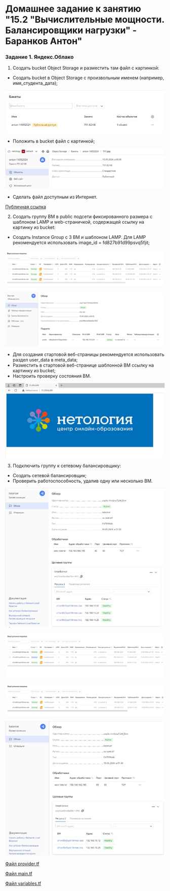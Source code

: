 # Домашнее задание к занятию "15.2 "Вычислительные мощности. Балансировщики нагрузки" - Баранков Антон"

### Задание 1. Яндекс.Облако

1. Создать bucket Object Storage и разместить там файл с картинкой:
- Создать bucket в Object Storage с произвольным именем (например, имя_студента_дата);

![Скриншот](img/1.JPG)

- Положить в bucket файл с картинкой;

![Скриншот](img/2.JPG)

- Сделать файл доступным из Интернет.

[Публичная ссылка](https://storage.yandexcloud.net/anton-14052024/111.jpg)

2. Создать группу ВМ в public подсети фиксированного размера с шаблоном LAMP и web-страничкой, содержащей ссылку на картинку из bucket:
- Создать Instance Group с 3 ВМ и шаблоном LAMP. Для LAMP рекомендуется использовать image_id = fd827b91d99psvq5fjit;

![Скриншот](img/3.JPG)

![Скриншот](img/4.JPG)

- Для создания стартовой веб-страницы рекомендуется использовать раздел user_data в meta_data;
- Разместить в стартовой веб-странице шаблонной ВМ ссылку на картинку из bucket;
- Настроить проверку состояния ВМ.

![Скриншот](img/5.JPG)

3. Подключить группу к сетевому балансировщику:
- Создать сетевой балансировщик;
- Проверить работоспособность, удалив одну или несколько ВМ.

![Скриншот](img/6.JPG)

![Скриншот](img/7.JPG)

![Скриншот](img/8.JPG)

![Скриншот](img/9.JPG)


[Файл provider.tf](./img/provider.tf)  

[Файл main.tf](./img/main.tf)  

[Файл variables.tf](./img/variables.tf)
